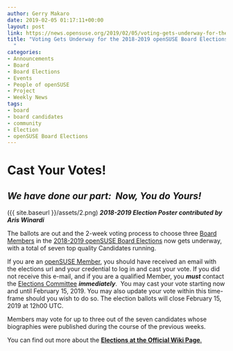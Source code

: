 ```yaml
---
author: Gerry Makaro
date: 2019-02-05 01:17:11+00:00
layout: post
link: https://news.opensuse.org/2019/02/05/voting-gets-underway-for-the-2018-2019-opensuse-board-elections/
title: "Voting Gets Underway for the 2018-2019 openSUSE Board Elections\
  "
categories:
- Announcements
- Board
- Board Elections
- Events
- People of openSUSE
- Project
- Weekly News
tags:
- board
- board candidates
- community
- Election
- openSUSE Board Elections
---
```



# Cast Your Votes!




## _**We have done our part:  Now, You do Yours!**_


({{ site.baseurl }}/assets/2.png) _**2018-2019 Election Poster contributed by Aris Winardi**_

The ballots are out and the 2-week voting process to choose three [Board Members](https://en.opensuse.org/openSUSE:Board) in the [2018-2019 openSUSE Board Elections](https://en.opensuse.org/openSUSE:Board_election) now gets underway, with a total of seven top quality Candidates running.

If you are an [openSUSE Member](https://en.opensuse.org/openSUSE:Members), you should have received an email with the elections url and your credential to log in and cast your vote. If you did not receive this e-mail, and if you are a qualified Member, you _**must**_ contact the [Elections Committee](mailto:election-officials@opensuse.org) _**immediately**_.  You may cast your vote starting now and until February 15, 2019. You may also update your vote within this time-frame should you wish to do so. The election ballots will close February 15, 2019 at 12h00 UTC.

Members may vote for up to three out of the seven candidates whose biographies were published during the course of the previous weeks.


You can find out more about the [**Elections at the Official Wiki Page**.](https://en.opensuse.org/openSUSE:Board_election)

		
